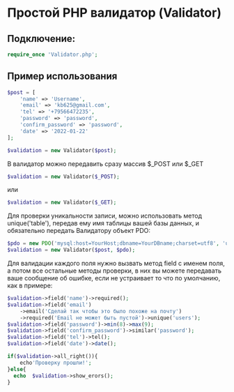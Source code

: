 # Простой PHP валидатор (Validator)


## Подключение: 
```php
require_once 'Validator.php';
```

## Пример использования
```php
$post = [
    'name' => 'Username',
    'email' => 'kb625@gmail.com',
    'tel' => '+79566472235',
    'password' => 'password',
    'confirm_password' => 'password',
    'date' => '2022-01-22'
];

$validation = new Validator($post);
```
В валидатор можно передавить сразу массив $_POST или $_GET
```php
$validation = new Validator($_POST);
```
или
```php
$validation = new Validator($_GET);
```
Для проверки уникальности записи, можно использовать метод unique('table'), передав ему имя таблицы вашей базы данных, 
и обязательно передать Валидатору объект PDO:
```php
$pdo = new PDO('mysql:host=YourHost;dbname=YourDBname;charset=utf8', 'username', 'password');
$validation = new Validator($post, $pdo);
```
Для валидации каждого поля нужно вызвать метод field с именем поля, а потом все остальные методы проверки, 
в них вы можете передавать ваше сообщение об ошибке, если не устраивает то что по умолчанию, как в примере:

```php
$validation->field('name')->required();
$validation->field('email')
    ->email('Сделай так чтобы это было похоже на почту')
    ->required('Email не может быть пустой')->unique('users');
$validation->field('password')->min(8)->max(9);
$validation->field('confirm_password')->similar('password');
$validation->field('tel')->tel();
$validation->field('date')->date();

if($validation->all_right()){
    echo'Проверку прошли!';    
}else{
  echo  $validation->show_erors();     
}

```
